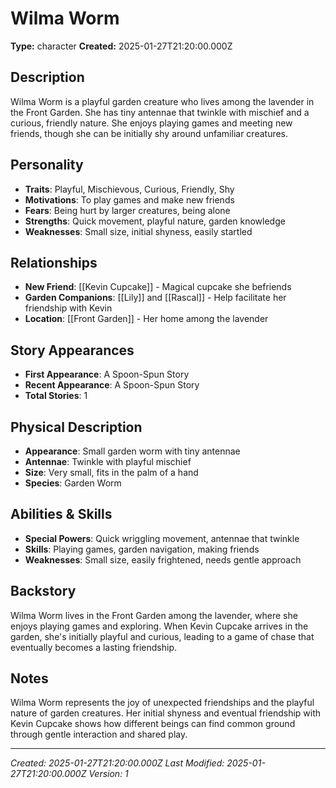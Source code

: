 # Wilma Worm

**Type:** character
**Created:** 2025-01-27T21:20:00.000Z

## Description

Wilma Worm is a playful garden creature who lives among the lavender in the Front Garden. She has tiny antennae that twinkle with mischief and a curious, friendly nature. She enjoys playing games and meeting new friends, though she can be initially shy around unfamiliar creatures.

## Personality

- **Traits**: Playful, Mischievous, Curious, Friendly, Shy
- **Motivations**: To play games and make new friends
- **Fears**: Being hurt by larger creatures, being alone
- **Strengths**: Quick movement, playful nature, garden knowledge
- **Weaknesses**: Small size, initial shyness, easily startled

## Relationships

- **New Friend**: [[Kevin Cupcake]] - Magical cupcake she befriends
- **Garden Companions**: [[Lily]] and [[Rascal]] - Help facilitate her friendship with Kevin
- **Location**: [[Front Garden]] - Her home among the lavender

## Story Appearances

- **First Appearance**: A Spoon-Spun Story
- **Recent Appearance**: A Spoon-Spun Story
- **Total Stories**: 1

## Physical Description

- **Appearance**: Small garden worm with tiny antennae
- **Antennae**: Twinkle with playful mischief
- **Size**: Very small, fits in the palm of a hand
- **Species**: Garden Worm

## Abilities & Skills

- **Special Powers**: Quick wriggling movement, antennae that twinkle
- **Skills**: Playing games, garden navigation, making friends
- **Weaknesses**: Small size, easily frightened, needs gentle approach

## Backstory

Wilma Worm lives in the Front Garden among the lavender, where she enjoys playing games and exploring. When Kevin Cupcake arrives in the garden, she's initially playful and curious, leading to a game of chase that eventually becomes a lasting friendship.

## Notes

Wilma Worm represents the joy of unexpected friendships and the playful nature of garden creatures. Her initial shyness and eventual friendship with Kevin Cupcake shows how different beings can find common ground through gentle interaction and shared play.

---
*Created: 2025-01-27T21:20:00.000Z*
*Last Modified: 2025-01-27T21:20:00.000Z*
*Version: 1*
